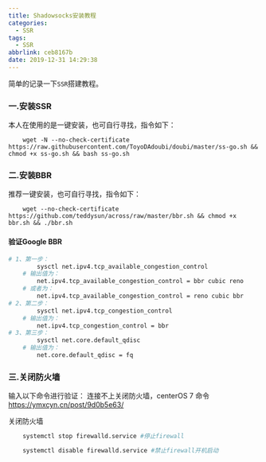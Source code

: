 ```yaml
---
title: Shadowsocks安装教程
categories:
  - SSR
tags:
  - SSR
abbrlink: ceb8167b
date: 2019-12-31 14:29:38
---
```


简单的记录一下`SSR`搭建教程。<!--more-->
### 一.安装SSR
本人在使用的是一键安装，也可自行寻找，指令如下：
```
	wget -N --no-check-certificate https://raw.githubusercontent.com/ToyoDAdoubi/doubi/master/ss-go.sh && chmod +x ss-go.sh && bash ss-go.sh
```
### 二.安装BBR
推荐一键安装，也可自行寻找，指令如下：
```
	wget --no-check-certificate https://github.com/teddysun/across/raw/master/bbr.sh && chmod +x bbr.sh && ./bbr.sh
```
#### 验证Google BBR

``` bash
# 1、第一步：
		sysctl net.ipv4.tcp_available_congestion_control
	# 输出值为：
		net.ipv4.tcp_available_congestion_control = bbr cubic reno
	# 或者为：
		net.ipv4.tcp_available_congestion_control = reno cubic bbr
# 2、第二步：
		sysctl net.ipv4.tcp_congestion_control
	# 输出值为：
		net.ipv4.tcp_congestion_control = bbr
# 3、第三步：
		sysctl net.core.default_qdisc
	# 输出值为：
		net.core.default_qdisc = fq
```
### 三.关闭防火墙
输入以下命令进行验证：
连接不上关闭防火墙，centerOS 7 命令 https://ymxcyn.cn/post/9d0b5e63/

关闭防火墙
``` bash
	systemctl stop firewalld.service #停止firewall
```
``` bash
	systemctl disable firewalld.service #禁止firewall开机启动
```
